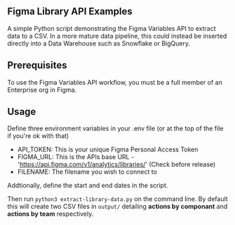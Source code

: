 ## Figma Library API Examples

A simple Python script demonstrating the Figma Variables API to extract data to a CSV. In a more mature data pipeline, this could instead be inserted directly into a Data Warehouse such as Snowflake or BigQuery.


## Prerequisites

To use the Figma Variables API  workflow, you must be a full member of an Enterprise org in Figma. 


## Usage

Define three environment variables in your .env file (or at the top of the file if you're ok with that)
- API_TOKEN: This is your unique Figma Personal Access Token
- FIGMA_URL: This is the APIs base URL - 'https://api.figma.com/v1/analytics/libraries/' (Check before release)
- FILENAME: The filename you wish to connect to

Addtionally, define the start and end dates in the script.

Then run `python3 extract-library-data.py` on the command line. By default this will create two CSV files in `output/` detailing **actions by componant** and **actions by team** respectively.